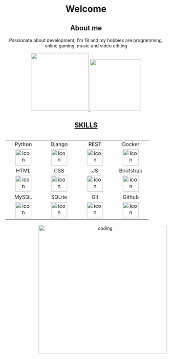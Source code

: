 <h1 align='center'>Welcome</h1> 
<h2 align='center'>About me</h2>
<p align='center'>Passionate about development, I'm 18 and my hobbies are programming, online gaming, music and video editing</p>
<div align="center">
  <a href="https://github.com/tzGui">
  <img height="180em" style=border_radius="20" src="https://github-readme-stats.vercel.app/api?username=tzGui&theme=dracula"/>
    <img height="160em" aligh="right" style=border_radius="20" src="https://github-readme-stats.vercel.app/api/top-langs/?username=tzGui&layout=compact&langs_count=7&theme=dracula"/>

<h2 align='center'>SKILLS</h2> 
<div display="flex">
<table align="left">
    <tr>
      <td align="center">Python</td>
      <td align="center">Django</td>
      <td align="center">REST</td>
      <td align="center">Docker</td>
    </tr>
    <tr>
      <td align="center" width="96">
        <img src="https://techstack-generator.vercel.app/python-icon.svg" alt="icon" width="50" height="50" />
      </td>
      <td align="center" width="96">
        <img src="https://techstack-generator.vercel.app/django-icon.svg" width="50" alt="icon">
      </td>
      <td align="center" width="96">
        <img src="https://techstack-generator.vercel.app/restapi-icon.svg" width="50" alt="icon">
      </td>
      <td align="center" width="96">
        <img src="https://techstack-generator.vercel.app/docker-icon.svg" width="50" height="50" alt="icon" />
      </td>
    </tr>
    <tr>
      <td align="center">HTML</td>
      <td align="center">CSS</td>
      <td align="center">JS</td>
      <td align="center">Bootstrap</td>
    </tr>
    <tr>
      <td align="center" width="96">
         <img src="https://skillicons.dev/icons?i=html" width="50" height="50" alt="icon" />
      </td>
      <td align="center" width="96">
          <img src="https://skillicons.dev/icons?i=css" width="50" height="50" alt="icon" />
      </td>
      <td align="center" width="96">
          <img src="https://techstack-generator.vercel.app/js-icon.svg" width="50" height="50" alt="icon" />
      </td>
      <td align="center" width="96">
          <img src="https://skillicons.dev/icons?i=bootstrap" width="50" height="50" alt="icon" />
      </td>
    </tr>
    <tr>
      <td align="center">MySQL</td>
      <td align="center">SQLite</td>
      <td align="center">Git</td>
      <td align="center">Github</td>
    </tr>
    <tr>
      <td align="center" width="96">
        <img src="https://techstack-generator.vercel.app/mysql-icon.svg" width="50" height="50" alt="icon" />
      </td>
      <td align="center" width="96">
        <img src="https://skillicons.dev/icons?i=sqlite" width="50" height="50" alt="icon" />
      </td>
      <td align="center" width="96">
        <img src="https://skillicons.dev/icons?i=git" width="50" height="50" alt="icon" />
      </td>
      <td align="center" width="96">
        <img src="https://techstack-generator.vercel.app/github-icon.svg" width="50" height="50" alt="icon" />
      </td>
    </tr>
    </table>
  <img align="right" alt="coding" width="400" src="https://media1.tenor.com/m/TxKQiIja7QMAAAAC/gaara-sand-sibling.gif"/>
</div>
</div>

